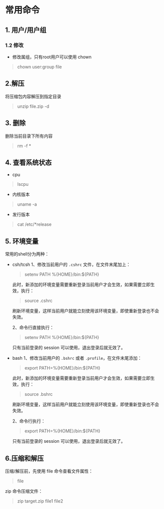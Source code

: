 # 常用命令
## 1. 用户/用户组
### 1.2 修改

* 修改属组，只有root用户可以使用 chown 
> chown user:group file


## 2.解压
将压缩包内容解压到指定目录
> unzip file.zip -d <directory>


## 3. 删除
  删除当前目录下所有内容
> rm -f *

  
## 4. 查看系统状态
  * cpu
> lscpu
	
  * 内核版本
> uname -a
	
  * 发行版本
> cat /etc/*release
	
## 5. 环境变量
常用的shell分为两种：
* csh/tcsh
	1、修改当前用户的 `.cshrc` 文件，在文件末尾加上：
	> setenv PATH %{HOME}/bin:${PATH}
	
	此时，新添加的环境变量需要重新登录当前用户才会生效，如果需要立即生效，执行：
	> source .cshrc
	
	刷新环境变量，这样当前用户就能立刻使用该环境变量，即使重新登录也不会失效。
	
	2、命令行直接执行：
	> setenv PATH %{HOME}/bin:${PATH}
	
	只有当前登录的 session 可以使用，退出登录后就无效了。
	
* bash
	1、修改当前用户的 `.bshrc` 或者 `.profile`，在文件末尾添加：
	> export PATH=%{HOME}/bin:${PATH}
	
	此时，新添加的环境变量需要重新登录当前用户才会生效，如果需要立即生效，执行：
	> source .bshrc
	
	刷新环境变量，这样当前用户就能立刻使用该环境变量，即使重新登录也不会失效。
	
	2、命令行执行：
	> export PATH=%{HOME}/bin:${PATH}
	
	只有当前登录的 session 可以使用，退出登录后就无效了。

## 6.压缩和解压
  压缩/解压前，先使用 file 命令查看文件属性：
  > file <filename>
  
  zip 命令压缩文件：
  > zip target.zip file1 file2
	
	
